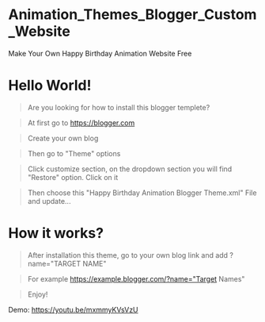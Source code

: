 # Animation_Themes_Blogger_Custom_Website
Make Your Own Happy Birthday Animation Website Free

# Hello World!
> Are you looking for how to install this blogger templete?

> At first go to https://blogger.com 

> Create your own blog

> Then go to "Theme" options

> Click customize section, on the dropdown section you will find "Restore" option. Click on it

> Then choose this "Happy Birthday Animation Blogger Theme.xml" File and update...

# How it works? 

> After installation this theme, go to your own blog link and add ?name="TARGET NAME"

> For example https://example.blogger.com/?name="Target Names"

> Enjoy!


Demo: https://youtu.be/mxmmyKVsVzU
